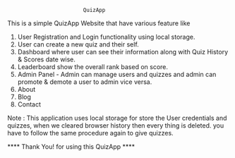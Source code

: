                             QuizApp
This is a simple QuizApp Website that have various feature like
1. User Registration and Login functionality using local storage.
2. User can create a new quiz and their self.
3. Dashboard where user can see their information along with Quiz History & Scores date wise.
4. Leaderboard show the overall rank based on score.
5. Admin Panel - Admin can manage users and quizzes and admin can promote & demote a user to admin vice versa.
6. About
7. Blog
8. Contact

Note : This application uses local storage for store the User credentials and quizzes, when we cleared browser
history then every thing is deleted. you have to follow the same procedure again to give quizzes.

  **** Thank You! for using this QuizApp ****
